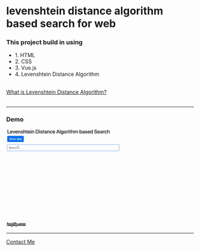 # levenshtein distance algorithm based search for web
<h3>This project build in using</h3>
<ul>
    <li>1. HTML</li>
    <li>2. CSS</li>
    <li>3. Vue.js</li>
    <li>4. Levenshtein Distance Algorithm</li>
</ul>
<br/>
<a href="https://en.wikipedia.org/wiki/Levenshtein_distance">What is Levenshtein Distance Algorithm?</a>
<br/>
<br/>
<hr>
<h3>Demo</h3>
<img src="./src/gif/demo.gif"/>
<hr>
<a href = "mailto: achsuthan@icloud.com">Contact Me</a>
